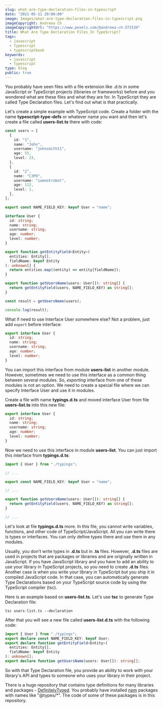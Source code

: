 ```yaml
---
slug: what-are-type-declaration-files-in-typescript
date: "2021-05-11 20:00:00"
image: Images/what-are-type-declaration-files-in-typescript.png
imageCopyright: Andreea Ch
imageCopyrightUrl: "https://www.pexels.com/@andreea-ch-371539"
title: What Are Type Declaration Files In TypeScript?
tags:
  - javascript
  - typescript
  - typescriptbook
keywords:
  - javascript
  - typescript
type: blog
public: true
---
```


You probably have seen files with a file extension like *.d.ts* in some JavaScript or TypeScript projects (libraries or frameworks) before and you wondered what are these files and what they are for. In TypeScript they are called Type Declaration files. Let's find out what is that practically.

Let's create a simple example with TypeScript code. Create a folder with the name **typescript-type-defs** or whatever name you want and then let's create a file called **users-list.ts** there with code:

````ts
const users = [
  {
    id: "1",
    name: "John",
    username: "johnsmith11",
    age: 55,
    level: 23,
  },
  {
    id: "2",
    name: "C3PO",
    username: "iamnotrobot",
    age: 112,
    level: 1,
  },
];

export const NAME_FIELD_KEY: keyof User = "name";

interface User {
  id: string;
  name: string;
  username: string;
  age: number;
  level: number;
}

export function getEntityField<Entity>(
  entities: Entity[],
  fieldName: keyof Entity
): unknown[] {
  return entities.map((entity) => entity[fieldName]);
}

export function getUsersName(users: User[]): string[] {
  return getEntityField(users, NAME_FIELD_KEY) as string[];
}

const result = getUsersName(users);

console.log(result);
````

What if need to use Interface User somewhere else? Not a problem, just add `export` before interface:

````ts
export interface User {
  id: string;
  name: string;
  username: string;
  age: number;
  level: number;
}
````

You can import this interface from module **users-list** in another module. However, sometimes we need to use this interface as a common thing between several modules. So, *exporting* interface from one of these modules is not an option. We need to create a special file where we can specify Interface User and use it in modules.

Create a file with name **typings.d.ts** and moved interface User from file **users-list.ts** into this new file:

````ts
export interface User {
  id: string;
  name: string;
  username: string;
  age: number;
  level: number;
}
````

Now we need to use this interface in module **users-list**. You can just import this interface from **typings.d.ts**:

````ts
import { User } from "./typings";

// ...

export const NAME_FIELD_KEY: keyof User = "name";

// ...

export function getUsersName(users: User[]): string[] {
  return getEntityField(users, NAME_FIELD_KEY) as string[];
}

// ...
````

Let's look at file **typings.d.ts** more. In this file, you cannot write variables, functions, and other code of TypeScript/JavaScript. All you can write there is types or interfaces. You can only define types there and use them in any modules.

Usually, you don't write types in **.d.ts** but in **.ts** files. However, **.d.ts** files are used in projects that are packages or libraries and are originally written in JavaScript. If you have JavaScript library and you have to add an ability to use your library in TypeScript projects, so you need to create **.d.ts** files. Another case is when you write your library in TypeScript but you ship it in compiled JavaScript code. In that case, you can automatically generate Type Declarations based on your TypeScript source code by using the TypeScript compiler (tsc).

Here is an example based on **users-list.ts**. Let's use **tsc** to generate Type Declaration file:

````
tsc users-list.ts --declaration
````

After that you will see a new file called **users-list.d.ts** with the following code:

````ts
import { User } from "./typings";
export declare const NAME_FIELD_KEY: keyof User;
export declare function getEntityField<Entity>(
  entities: Entity[],
  fieldName: keyof Entity
): unknown[];
export declare function getUsersName(users: User[]): string[];
````

So with that Type Declaration file, you provide an ability to work with your library's API and types to someone who uses your library in their project.

There is a huge repository that contains type definitions for many libraries and packages - [DefinitelyTyped](https://github.com/DefinitelyTyped/DefinitelyTyped). You probably have installed [npm](npm.md) packages with names like "@types/\*". The code of some of these packages is in this repository.
